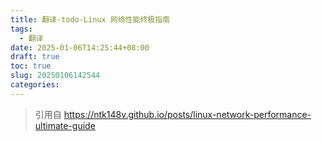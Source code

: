 ```yaml
---
title: 翻译-todo-Linux 网络性能终极指南
tags:
  - 翻译
date: 2025-01-06T14:25:44+08:00
draft: true
toc: true
slug: 20250106142544
categories:
---
```

>  引用自 https://ntk148v.github.io/posts/linux-network-performance-ultimate-guide


